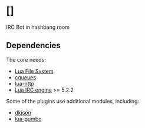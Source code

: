 # []

IRC Bot in hashbang room

## Dependencies

The core needs:

  - [Lua File System](https://keplerproject.github.io/luafilesystem/)
  - [cqueues](https://github.com/wahern/cqueues)
  - [lua-http](https://github.com/daurnimator/lua-http)
  - [Lua IRC engine](https://github.com/mirrexagon/lua-irc-engine) >= 5.2.2

Some of the plugins use additional modules, including:

  - [dkjson](http://dkolf.de/src/dkjson-lua.fsl/home)
  - [lua-gumbo](https://gitlab.com/craigbarnes/lua-gumbo)
